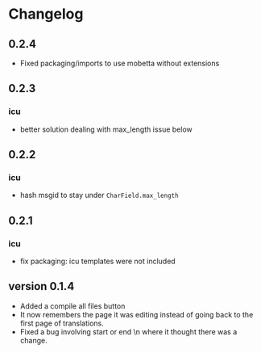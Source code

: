# Changelog

## 0.2.4

* Fixed packaging/imports to use mobetta without extensions

## 0.2.3

### icu

* better solution dealing with max_length issue below

## 0.2.2

### icu

* hash msgid to stay under `CharField.max_length`

## 0.2.1

### icu

* fix packaging: icu templates were not included

## version 0.1.4

- Added a compile all files button
- It now remembers the page it was editing instead of going back to the first page of translations.
- Fixed a bug involving start or end \n where it thought there was a change.
